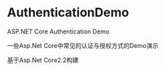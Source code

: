# AuthenticationDemo
ASP.NET Core Authentication Demo

一些Asp.Net Core中常见的认证与授权方式的Demo演示

基于Asp.Net Core2.2构建
